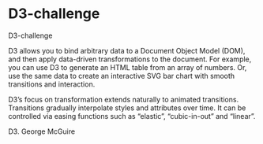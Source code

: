 # D3-challenge
D3-challenge


D3 allows you to bind arbitrary data to a Document Object Model (DOM), and then apply data-driven transformations to the document. 
For example, you can use D3 to generate an HTML table from an array of numbers. 
Or, use the same data to create an interactive SVG bar chart with smooth transitions and interaction.


D3’s focus on transformation extends naturally to animated transitions. 
Transitions gradually interpolate styles and attributes over time. 
It can be controlled via easing functions such as “elastic”, “cubic-in-out” and “linear”.

D3.
George McGuire
